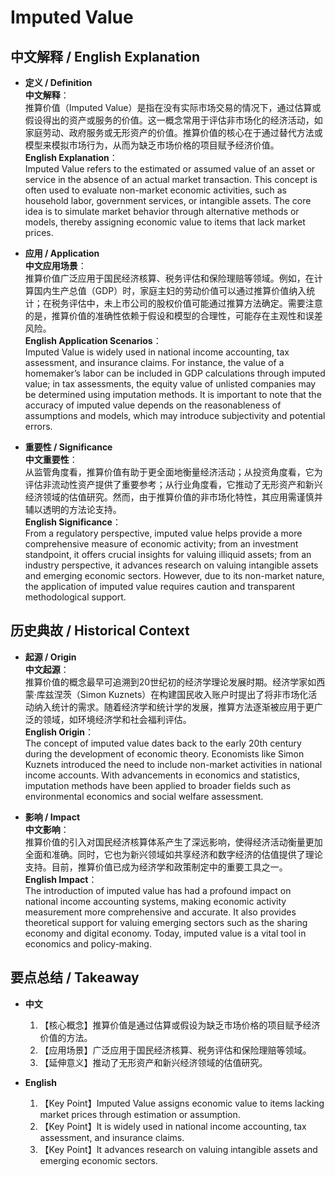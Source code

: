 # Imputed Value

## 中文解释 / English Explanation

* **定义 / Definition**  
  **中文解释**：  
  推算价值（Imputed Value）是指在没有实际市场交易的情况下，通过估算或假设得出的资产或服务的价值。这一概念常用于评估非市场化的经济活动，如家庭劳动、政府服务或无形资产的价值。推算价值的核心在于通过替代方法或模型来模拟市场行为，从而为缺乏市场价格的项目赋予经济价值。  
  **English Explanation**：  
  Imputed Value refers to the estimated or assumed value of an asset or service in the absence of an actual market transaction. This concept is often used to evaluate non-market economic activities, such as household labor, government services, or intangible assets. The core idea is to simulate market behavior through alternative methods or models, thereby assigning economic value to items that lack market prices.

* **应用 / Application**  
  **中文应用场景**：  
  推算价值广泛应用于国民经济核算、税务评估和保险理赔等领域。例如，在计算国内生产总值（GDP）时，家庭主妇的劳动价值可以通过推算价值纳入统计；在税务评估中，未上市公司的股权价值可能通过推算方法确定。需要注意的是，推算价值的准确性依赖于假设和模型的合理性，可能存在主观性和误差风险。  
  **English Application Scenarios**：  
  Imputed Value is widely used in national income accounting, tax assessment, and insurance claims. For instance, the value of a homemaker’s labor can be included in GDP calculations through imputed value; in tax assessments, the equity value of unlisted companies may be determined using imputation methods. It is important to note that the accuracy of imputed value depends on the reasonableness of assumptions and models, which may introduce subjectivity and potential errors.

* **重要性 / Significance**  
  **中文重要性**：  
  从监管角度看，推算价值有助于更全面地衡量经济活动；从投资角度看，它为评估非流动性资产提供了重要参考；从行业角度看，它推动了无形资产和新兴经济领域的估值研究。然而，由于推算价值的非市场化特性，其应用需谨慎并辅以透明的方法论支持。  
  **English Significance**：  
  From a regulatory perspective, imputed value helps provide a more comprehensive measure of economic activity; from an investment standpoint, it offers crucial insights for valuing illiquid assets; from an industry perspective, it advances research on valuing intangible assets and emerging economic sectors. However, due to its non-market nature, the application of imputed value requires caution and transparent methodological support.

## 历史典故 / Historical Context

* **起源 / Origin**  
  **中文起源**：  
  推算价值的概念最早可追溯到20世纪初的经济学理论发展时期。经济学家如西蒙·库兹涅茨（Simon Kuznets）在构建国民收入账户时提出了将非市场化活动纳入统计的需求。随着经济学和统计学的发展，推算方法逐渐被应用于更广泛的领域，如环境经济学和社会福利评估。  
  **English Origin**：  
  The concept of imputed value dates back to the early 20th century during the development of economic theory. Economists like Simon Kuznets introduced the need to include non-market activities in national income accounts. With advancements in economics and statistics, imputation methods have been applied to broader fields such as environmental economics and social welfare assessment.

* **影响 / Impact**  
  **中文影响**：  
  推算价值的引入对国民经济核算体系产生了深远影响，使得经济活动衡量更加全面和准确。同时，它也为新兴领域如共享经济和数字经济的估值提供了理论支持。目前，推算价值已成为经济学和政策制定中的重要工具之一。  
  **English Impact**：  
  The introduction of imputed value has had a profound impact on national income accounting systems, making economic activity measurement more comprehensive and accurate. It also provides theoretical support for valuing emerging sectors such as the sharing economy and digital economy. Today, imputed value is a vital tool in economics and policy-making.

## 要点总结 / Takeaway

* **中文**  
  1. 【核心概念】推算价值是通过估算或假设为缺乏市场价格的项目赋予经济价值的方法。
  2. 【应用场景】广泛应用于国民经济核算、税务评估和保险理赔等领域。
  3. 【延伸意义】推动了无形资产和新兴经济领域的估值研究。

* **English**
  1. 【Key Point】Imputed Value assigns economic value to items lacking market prices through estimation or assumption.
  2. 【Key Point】It is widely used in national income accounting, tax assessment, and insurance claims.
  3. 【Key Point】It advances research on valuing intangible assets and emerging economic sectors.